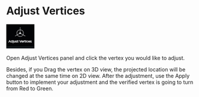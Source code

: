 # Adjust Vertices

![](../.gitbook/assets/adjustvertices.jpg)

Open Adjust Vertices panel and click the vertex you would like to adjust.

Besides, if you Drag the vertex on 3D view, the projected location will be changed at the same time on 2D view. After the adjustment, use the Apply button to implement your adjustment and the verified vertex is going to turn from Red to Green.

